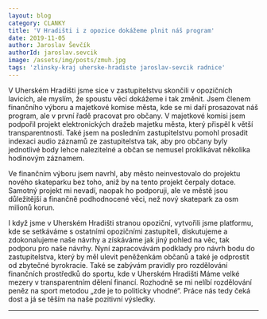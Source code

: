 ```yaml
---
layout: blog
category: CLANKY
title: 'V Hradišti i z opozice dokážeme plnit náš program'
date: 2019-11-05
author: Jaroslav Ševčík
authorId: jaroslav.sevcik
image: /assets/img/posts/zmuh.jpg  
tags: 'zlinsky-kraj uherske-hradiste jaroslav-sevcik radnice'
---
```


V Uherském Hradišti jsme sice v zastupitelstvu skončili v opozičních lavicích, ale myslím, že spoustu věcí dokážeme i tak změnit. Jsem členem finančního výboru a majetkové komise města, kde se mi daří prosazovat náš program, ale v první řadě pracovat pro občany.  V majetkové komisi jsem podpořil projekt elektronických dražeb majetku města, který přispěl k větší transparentnosti. Také jsem na posledním zastupitelstvu pomohl prosadit indexaci audio záznamů ze zastupitelstva tak, aby pro občany byly jednotlivé body lehce nalezitelné a občan se nemusel proklikávat několika hodinovým záznamem.

Ve finančním výboru jsem navrhl, aby město neinvestovalo do projektu nového skateparku bez toho, aniž by na tento projekt čerpaly dotace. Samotný projekt mi nevadí, naopak ho podporuji, ale ve městě jsou důležitější a finančně podhodnocené věci, než nový skatepark za osm milionů korun.

I když jsme v Uherském Hradišti stranou opoziční, vytvořili jsme platformu, kde se setkáváme s ostatními opozičními zastupiteli, diskutujeme a zdokonalujeme naše návrhy a získáváme jak jiný pohled na věc, tak podporu pro naše návrhy. Nyní zapracovávám podklady pro návrh bodu do zastupitelstva, který by měl ulevit peněženkám občanů a také je odprostit od zbytečné byrokracie. Také se zabývám pravidly pro rozdělování finančních prostředků do sportu, kde v Uherském Hradišti Máme velké mezery v transparentním dělení financí. Rozhodně se mi nelíbí rozdělování peněz na sport metodou „zde je to politicky vhodné“. Práce nás tedy čeká dost a já se těším na naše pozitivní výsledky.

---

